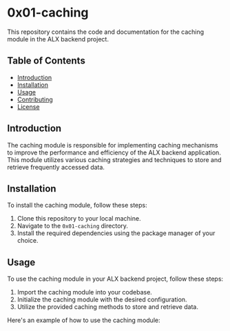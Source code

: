 # 0x01-caching

This repository contains the code and documentation for the caching module in the ALX backend project.

## Table of Contents

- [Introduction](#introduction)
- [Installation](#installation)
- [Usage](#usage)
- [Contributing](#contributing)
- [License](#license)

## Introduction

The caching module is responsible for implementing caching mechanisms to improve the performance and efficiency of the ALX backend application. This module utilizes various caching strategies and techniques to store and retrieve frequently accessed data.

## Installation

To install the caching module, follow these steps:

1. Clone this repository to your local machine.
2. Navigate to the `0x01-caching` directory.
3. Install the required dependencies using the package manager of your choice.

## Usage

To use the caching module in your ALX backend project, follow these steps:

1. Import the caching module into your codebase.
2. Initialize the caching module with the desired configuration.
3. Utilize the provided caching methods to store and retrieve data.

Here's an example of how to use the caching module:

```javascript
